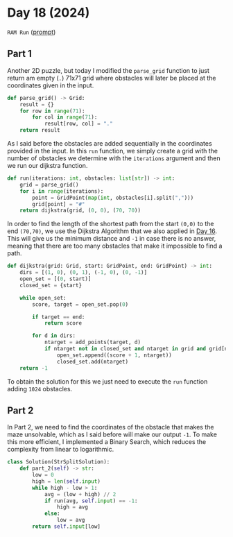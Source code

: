 # Day 18 (2024)

`RAM Run` ([prompt](https://adventofcode.com/2024/day/18))


## Part 1
Another 2D puzzle, but today I modified the `parse_grid` function to just return am empty (`.`) 71x71 grid where obstacles will later be placed at the coordinates given in the input. 

```py
def parse_grid() -> Grid:
    result = {}
    for row in range(71):
        for col in range(71):
            result[row, col] = "."
    return result
```
As I said before the obstacles are added sequentially in the coordinates provided in the input. In this `run` function, we simply create a grid with the number of obstacles we determine with the `iterations` argument and then we run our dijkstra function.
```py
def run(iterations: int, obstacles: list[str]) -> int:
    grid = parse_grid()
    for i in range(iterations):
        point = GridPoint(map(int, obstacles[i].split(",")))
        grid[point] = "#"
    return dijkstra(grid, (0, 0), (70, 70))
```
In order to find the length of the shortest path from the start `(0,0)` to the end `(70,70)`, we use the Dijkstra Algorithm that we also applied in [Day 16](../day_16/README.md). This will give us the minimum distance and `-1` in case there is no answer, meaning that there are too many obstacles that make it impossible to find a path.
```py
def dijkstra(grid: Grid, start: GridPoint, end: GridPoint) -> int:
    dirs = [(1, 0), (0, 1), (-1, 0), (0, -1)]
    open_set = [(0, start)]
    closed_set = {start}

    while open_set:
        score, target = open_set.pop(0)

        if target == end:
            return score

        for d in dirs:
            ntarget = add_points(target, d)
            if ntarget not in closed_set and ntarget in grid and grid[ntarget] != "#":
                open_set.append((score + 1, ntarget))
                closed_set.add(ntarget)
    return -1
```
To obtain the solution for this we just need to execute the `run` function adding `1024` obstacles.

## Part 2
In Part 2, we need to find the coordinates of the obstacle that makes the maze unsolvable, which as I said before will make our output `-1`. To make this more efficient, I implemented a Binary Search, which reduces the complexity from linear to logarithmic.

```py
class Solution(StrSplitSolution):
    def part_2(self) -> str:
        low = 0
        high = len(self.input)
        while high - low > 1:
            avg = (low + high) // 2
            if run(avg, self.input) == -1:
                high = avg
            else:
                low = avg
        return self.input[low]
```
